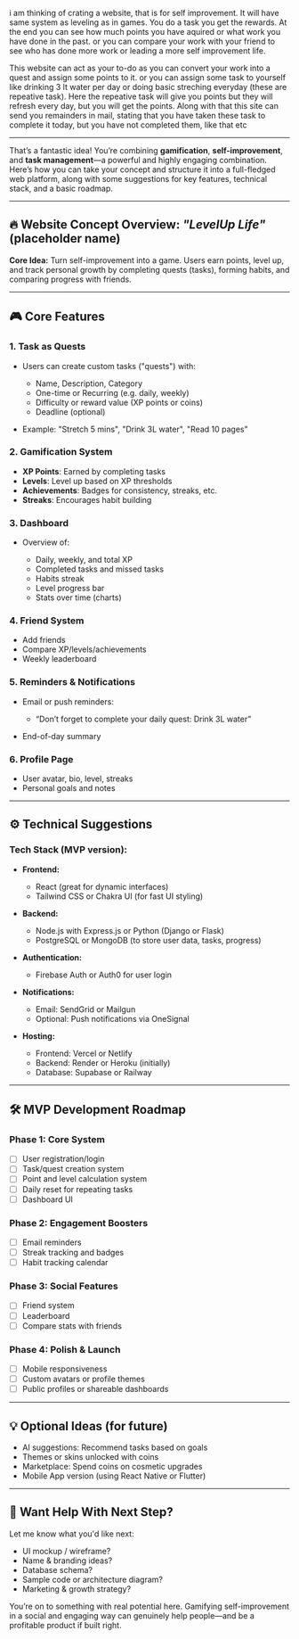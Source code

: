 i am thinking of crating a website, that is for self improvement.
It will have same system as leveling as in games.
You do a task you get the rewards.
At the end you can see how much points you have aquired or what work you have done in the past.
or you can compare your work with your friend to see who has done more work or leading a more self improvement life.

This website can act as your to-do as you can convert your work into a quest and assign some points to it.
or you can assign some task to yourself like drinking 3 lt water per day or doing basic streching everyday (these are repeative task).
Here the repeative task will give you points but they will refresh every day, but you will get the points.
Along with that this site can send you remainders in mail, stating that you have taken these task to complete it today,
but you have not completed them, like that etc

---

That’s a fantastic idea! You’re combining **gamification**, **self-improvement**, and **task management**—a powerful and highly engaging combination. Here’s how you can take your concept and structure it into a full-fledged web platform, along with some suggestions for key features, technical stack, and a basic roadmap.

---

## 🔥 Website Concept Overview: *"LevelUp Life"* (placeholder name)

**Core Idea:**
Turn self-improvement into a game. Users earn points, level up, and track personal growth by completing quests (tasks), forming habits, and comparing progress with friends.

---

## 🎮 Core Features

### 1. **Task as Quests**

* Users can create custom tasks ("quests") with:

  * Name, Description, Category
  * One-time or Recurring (e.g. daily, weekly)
  * Difficulty or reward value (XP points or coins)
  * Deadline (optional)
* Example: "Stretch 5 mins", "Drink 3L water", "Read 10 pages"

### 2. **Gamification System**

* **XP Points**: Earned by completing tasks
* **Levels**: Level up based on XP thresholds
* **Achievements**: Badges for consistency, streaks, etc.
* **Streaks**: Encourages habit building

### 3. **Dashboard**

* Overview of:

  * Daily, weekly, and total XP
  * Completed tasks and missed tasks
  * Habits streak
  * Level progress bar
  * Stats over time (charts)

### 4. **Friend System**

* Add friends
* Compare XP/levels/achievements
* Weekly leaderboard

### 5. **Reminders & Notifications**

* Email or push reminders:

  * “Don’t forget to complete your daily quest: Drink 3L water”
* End-of-day summary

### 6. **Profile Page**

* User avatar, bio, level, streaks
* Personal goals and notes

---

## ⚙️ Technical Suggestions

### **Tech Stack (MVP version):**

* **Frontend:**

  * React (great for dynamic interfaces)
  * Tailwind CSS or Chakra UI (for fast UI styling)

* **Backend:**

  * Node.js with Express.js or Python (Django or Flask)
  * PostgreSQL or MongoDB (to store user data, tasks, progress)

* **Authentication:**

  * Firebase Auth or Auth0 for user login

* **Notifications:**

  * Email: SendGrid or Mailgun
  * Optional: Push notifications via OneSignal

* **Hosting:**

  * Frontend: Vercel or Netlify
  * Backend: Render or Heroku (initially)
  * Database: Supabase or Railway

---

## 🛠️ MVP Development Roadmap

### Phase 1: Core System

* [ ] User registration/login
* [ ] Task/quest creation system
* [ ] Point and level calculation system
* [ ] Daily reset for repeating tasks
* [ ] Dashboard UI

### Phase 2: Engagement Boosters

* [ ] Email reminders
* [ ] Streak tracking and badges
* [ ] Habit tracking calendar

### Phase 3: Social Features

* [ ] Friend system
* [ ] Leaderboard
* [ ] Compare stats with friends

### Phase 4: Polish & Launch

* [ ] Mobile responsiveness
* [ ] Custom avatars or profile themes
* [ ] Public profiles or shareable dashboards

---

## 💡 Optional Ideas (for future)

* AI suggestions: Recommend tasks based on goals
* Themes or skins unlocked with coins
* Marketplace: Spend coins on cosmetic upgrades
* Mobile App version (using React Native or Flutter)

---

## 👀 Want Help With Next Step?

Let me know what you'd like next:

* UI mockup / wireframe?
* Name & branding ideas?
* Database schema?
* Sample code or architecture diagram?
* Marketing & growth strategy?

You’re on to something with real potential here. Gamifying self-improvement in a social and engaging way can genuinely help people—and be a profitable product if built right.
